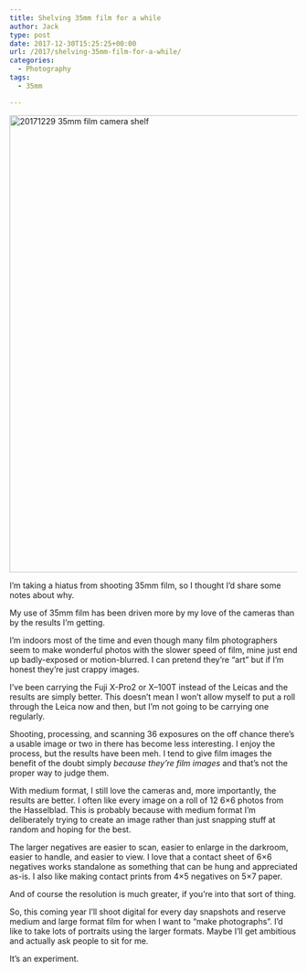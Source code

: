 ```yaml
---
title: Shelving 35mm film for a while
author: Jack
type: post
date: 2017-12-30T15:25:25+00:00
url: /2017/shelving-35mm-film-for-a-while/
categories:
  - Photography
tags:
  - 35mm

---
```

<img src="/wp-content/uploads/2017/12/20171229_35mm-film-camera-shelf.jpg" alt="20171229 35mm film camera shelf" title="20171229_35mm film camera shelf.jpg" border="0" width="1200" height="800" />

I&#8217;m taking a hiatus from shooting 35mm film, so I thought I&#8217;d share some notes about why.

My use of 35mm film has been driven more by my love of the cameras than by the results I&#8217;m getting.

I&#8217;m indoors most of the time and even though many film photographers seem to make wonderful photos with the slower speed of film, mine just end up badly-exposed or motion-blurred. I can pretend they&#8217;re &#8220;art&#8221; but if I&#8217;m honest they&#8217;re just crappy images.

I&#8217;ve been carrying the Fuji X-Pro2 or X&#8211;100T instead of the Leicas and the results are simply better. This doesn&#8217;t mean I won&#8217;t allow myself to put a roll through the Leica now and then, but I&#8217;m not going to be carrying one regularly.

Shooting, processing, and scanning 36 exposures on the off chance there&#8217;s a usable image or two in there has become less interesting. I enjoy the process, but the results have been meh. I tend to give film images the benefit of the doubt simply _because they&#8217;re film images_ and that&#8217;s not the proper way to judge them.

With medium format, I still love the cameras and, more importantly, the results are better. I often like every image on a roll of 12 6&#215;6 photos from the Hasselblad. This is probably because with medium format I&#8217;m deliberately trying to create an image rather than just snapping stuff at random and hoping for the best.

The larger negatives are easier to scan, easier to enlarge in the darkroom, easier to handle, and easier to view. I love that a contact sheet of 6&#215;6 negatives works standalone as something that can be hung and appreciated as-is. I also like making contact prints from 4&#215;5 negatives on 5&#215;7 paper.

And of course the resolution is much greater, if you&#8217;re into that sort of thing.

So, this coming year I&#8217;ll shoot digital for every day snapshots and reserve medium and large format film for when I want to &#8220;make photographs&#8221;. I&#8217;d like to take lots of portraits using the larger formats. Maybe I&#8217;ll get ambitious and actually ask people to sit for me.

It&#8217;s an experiment.